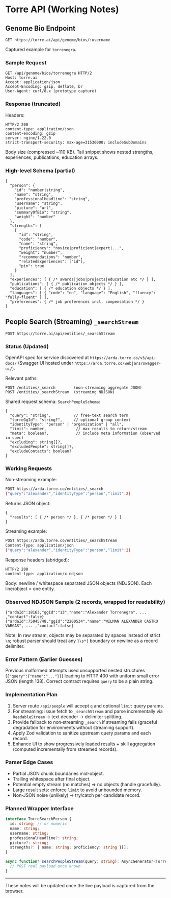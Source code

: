 # Torre API (Working Notes)

## Genome Bio Endpoint
`GET https://torre.ai/api/genome/bios/:username`

Captured example for `torrenegra`.

### Sample Request
```
GET /api/genome/bios/torrenegra HTTP/2
Host: torre.ai
Accept: application/json
Accept-Encoding: gzip, deflate, br
User-Agent: curl/8.x (prototype capture)
```

### Response (truncated)
Headers:
```
HTTP/2 200
content-type: application/json
content-encoding: gzip
server: nginx/1.22.0
strict-transport-security: max-age=31536000; includeSubDomains
```
Body size (compressed ~110 KB). Tail snippet shows nested strengths, experiences, publications, education arrays.

### High-level Schema (partial)
```jsonc
{
  "person": {
    "id": "number|string",
    "name": "string",
    "professionalHeadline": "string",
    "username": "string",
    "picture": "url",
    "summaryOfBio": "string",
    "weight": "number"
  },
  "strengths": [
    {
      "id": "string",
      "code": "number",
      "name": "string",
      "proficiency": "novice|proficient|expert|...",
      "weight": "number",
      "recommendations": "number",
      "relatedExperiences": ["id"],
      "pin": true
    }
  ],
  "experiences": [ { /* awards|jobs|projects|education etc */ } ],
  "publications": [ { /* publication objects */ } ],
  "education": [ { /* education objects */ } ],
  "languages": [ { "code": "en", "language": "English", "fluency": "fully-fluent" } ],
  "preferences": { /* job preferences incl. compensation */ }
}
```

## People Search (Streaming) `_searchStream`
`POST https://torre.ai/api/entities/_searchStream`

### Status (Updated)
OpenAPI spec for service discovered at `https://arda.torre.co/v3/api-docs/` (Swagger UI hosted under `https://arda.torre.co/webjars/swagger-ui/`).

Relevant paths:
```
POST /entities/_search        (non-streaming aggregate JSON)
POST /entities/_searchStream  (streaming NDJSON)
```

Shared request schema: `SearchPeopleSchema`:
```jsonc
{
  "query": "string",          // free-text search term
  "torreGgId": "string?",     // optional group context
  "identityType": "person" | "organization" | "all",
  "limit": number,             // max results to return/stream
  "meta": boolean?,            // include meta information (observed in spec)
  "excluding": string[]?,
  "excludedPeople": string[]?,
  "excludeContacts": boolean?
}
```

### Working Requests
Non‑streaming example:
```bash
POST https://arda.torre.co/entities/_search
{"query":"alexander","identityType":"person","limit":2}
```
Returns JSON object:
```jsonc
{
  "results": [ { /* person */ }, { /* person */ } ]
}
```

Streaming example:
```bash
POST https://arda.torre.co/entities/_searchStream
Content-Type: application/json
{"query":"alexander","identityType":"person","limit":2}
```
Response headers (abridged):
```
HTTP/2 200
content-type: application/x-ndjson
```
Body: newline / whitespace separated JSON objects (NDJSON). Each line/object = one entity.

### Observed NDJSON Sample (2 records, wrapped for readability)
```jsonc
{"ardaId":18163,"ggId":"13","name":"Alexander Torrenegra", ... ,"contact":false}
{"ardaId":75045748,"ggId":"2200534","name":"WILMAN ALEXANDER CASTRO VARGAS", ... ,"contact":false}
```

Note: In raw stream, objects may be separated by spaces instead of strict `\n`; robust parser should treat any `}\s*{` boundary or newline as a record delimiter.

### Error Pattern (Earlier Guesses)
Previous malformed attempts used unsupported nested structures (`{"query":{"name":"..."}}`) leading to HTTP 400 with uniform small error JSON (length 138). Correct contract requires `query` to be a plain string.

### Implementation Plan
1. Server route `/api/people` will accept `q` and optional `limit` query params.
2. For streaming: issue fetch to `_searchStream` and parse incrementally via `ReadableStream` -> text decoder -> delimiter splitting.
3. Provide fallback to non‑streaming `_search` if streaming fails (graceful degradation for environments without streaming support).
4. Apply Zod validation to sanitize upstream query params and each record.
5. Enhance UI to show progressively loaded results + skill aggregation (computed incrementally from streamed records). 

### Parser Edge Cases
- Partial JSON chunk boundaries mid-object.
- Trailing whitespace after final object.
- Potential empty stream (no matches) => no objects (handle gracefully).
- Large result sets: enforce `limit` to avoid unbounded memory.
- Non‑JSON noise (unlikely) -> try/catch per candidate record.

### Planned Wrapper Interface
```ts
interface TorreSearchPerson {
  id: string; // or numeric
  name: string;
  username: string;
  professionalHeadline?: string;
  picture?: string;
  strengths?: { name: string; proficiency: string }[];
}

async function* searchPeopleStream(query: string): AsyncGenerator<TorreSearchPerson, void, void> {
  // POST real payload once known
}
```

---
These notes will be updated once the live payload is captured from the browser.
